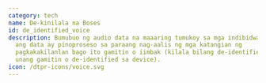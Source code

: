 ```yaml
---
category: tech
name: De-kinilala na Boses
id: de_identified_voice
description: Bumubuo ng audio data na maaaring tumukoy sa mga indibidwal, ngunit
  ang data ay pinoproseso sa paraang nag-aalis ng mga katangian ng
  pagkakakilanlan bago ito gamitin o iimbak (kilala bilang de-identified bago
  unang gamitin o de-identified sa device).
icon: /dtpr-icons/voice.svg
---
```


